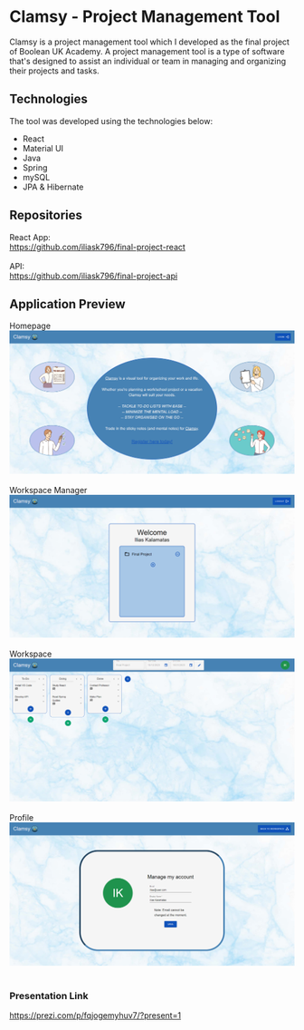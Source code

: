 # Clamsy - Project Management Tool
Clamsy is a project management tool which I developed as the final project of Boolean UK Academy. A project management tool is a type of software that's designed to assist an individual or team in managing and organizing their projects and tasks.

## Technologies
The tool was developed using the technologies below:
- React
- Material UI
- Java
- Spring
- mySQL
- JPA & Hibernate

## Repositories
React App: <br/> https://github.com/iliask796/final-project-react <br/> <br/>
API: <br/> https://github.com/iliask796/final-project-api

## Application Preview
Homepage
![homepage](assets/homepage.PNG) <br/> <br/>
Workspace Manager
![workspace-manager](assets/workspace-manager.PNG) <br/> <br/>
Workspace
![workspace](assets/workspace.PNG) <br/> <br/>
Profile
![profile](assets/profile.PNG) <br/> <br/>

### Presentation Link
https://prezi.com/p/fqjogemyhuv7/?present=1
